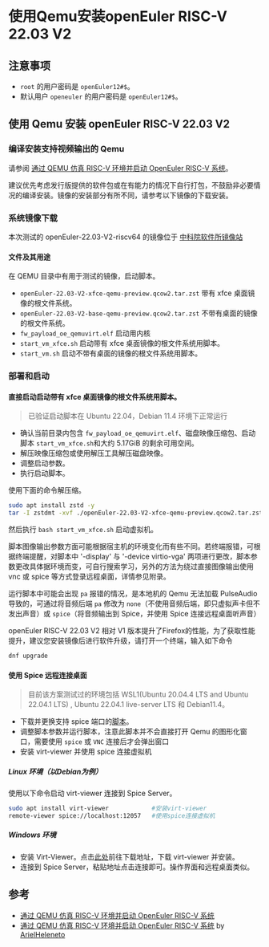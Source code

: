 # 使用Qemu安装openEuler RISC-V 22.03 V2

## 注意事项

- `root` 的用户密码是 `openEuler12#$`。
- 默认用户 `openeuler` 的用户密码是 `openEuler12#$`。

## 使用 Qemu 安装 openEuler RISC-V 22.03 V2

### 编译安装支持视频输出的 Qemu

请参阅 [通过 QEMU 仿真 RISC-V 环境并启动 OpenEuler RISC-V 系统](https://github.com/openeuler-mirror/RISC-V/blob/master/doc/tutorials/vm-qemu-oErv.md)。

建议优先考虑发行版提供的软件包或在有能力的情况下自行打包，不鼓励非必要情况的编译安装。镜像的安装部分有所不同，请参考以下镜像的下载安装。

### 系统镜像下载

本次测试的 openEuler-22.03-V2-riscv64 的镜像位于 [中科院软件所镜像站](https://mirror.iscas.ac.cn/openeuler-sig-riscv/openEuler-RISC-V/preview/openEuler-22.03-V2-riscv64/)

#### 文件及其用途

在 QEMU 目录中有用于测试的镜像，启动脚本。

- `openEuler-22.03-V2-xfce-qemu-preview.qcow2.tar.zst` 带有 xfce 桌面镜像的根文件系统。
- `openEuler-22.03-V2-base-qemu-preview.qcow2.tar.zst` 不带有桌面的镜像的根文件系统。
- `fw_payload_oe_qemuvirt.elf` 启动用内核
- `start_vm_xfce.sh` 启动带有 xfce 桌面镜像的根文件系统用脚本。
- `start_vm.sh` 启动不带有桌面的镜像的根文件系统用脚本。

### 部署和启动

#### 直接启动启动带有 xfce 桌面镜像的根文件系统用脚本。

> 已验证启动脚本在 Ubuntu 22.04，Debian 11.4 环境下正常运行 

- 确认当前目录内包含 `fw_payload_oe_qemuvirt.elf`、磁盘映像压缩包、启动脚本 `start_vm_xfce.sh`和大约 5.17GiB 的剩余可用空间。
- 解压映像压缩包或使用解压工具解压磁盘映像。
- 调整启动参数。
- 执行启动脚本。

使用下面的命令解压缩。

```bash
sudo apt install zstd -y
tar -I zstdmt -xvf ./openEuler-22.03-V2-xfce-qemu-preview.qcow2.tar.zst
```

然后执行 `bash start_vm_xfce.sh` 启动虚拟机。

脚本图像输出参数方面可能根据宿主机的环境变化而有些不同。若终端报错，可根据终端提醒，对脚本中 '-display' 与 '-device virtio-vga' 两项进行更改，脚本参数更改具体据环境而变，可自行搜索学习，另外的方法为绕过直接图像输出使用 vnc 或 spice 等方式登录远程桌面，详情参见附录。

运行脚本中可能会出现 `pa` 报错的情况，是本地机的 Qemu 无法加载 PulseAudio 导致的，可通过将音频后端 `pa` 修改为 `none`（不使用音频后端，即只虚拟声卡但不发出声音）或 `spice`（将音频输出到 Spice，并使用 Spice 连接远程桌面听声音）


openEuler RISC-V 22.03 V2 相对 V1 版本提升了Firefox的性能，为了获取性能提升，建议您安装镜像后进行软件升级，请打开一个终端，输入如下命令

```bash
dnf upgrade
```

#### 使用 Spice 远程连接桌面

> 目前该方案测试过的环境包括 WSL1(Ubuntu 20.04.4 LTS and Ubuntu 22.04.1 LTS) , Ubuntu 22.04.1 live-server LTS 和 Debian11.4。

- 下载并更换支持 spice 端口的[脚本](./start_vm.sh)。
- 调整脚本参数并运行脚本，注意此脚本并不会直接打开 Qemu 的图形化窗口，需要使用 `spice` 或 `VNC` 连接后才会弹出窗口
- 安装 virt-viewer 并使用 spice 连接虚拟机

##### Linux 环境（以Debian为例）

使用以下命令启动 virt-viewer 连接到 Spice Server。

```bash
sudo apt install virt-viewer            #安装virt-viewer
remote-viewer spice://localhost:12057   #使用spice连接虚拟机
```

##### Windows 环境

- 安装 Virt-Viewer。点击[此处](https://virt-manager.org/download/)前往下载地址，下载 virt-viewer 并安装。
- 连接到 Spice Server，粘贴地址点击连接即可。操作界面和远程桌面类似。

## 参考

- [通过 QEMU 仿真 RISC-V 环境并启动 OpenEuler RISC-V 系统](https://github.com/openeuler-mirror/RISC-V/blob/master/doc/tutorials/vm-qemu-oErv.md)
- [通过 QEMU 仿真 RISC-V 环境并启动 OpenEuler RISC-V 系统](https://github.com/ArielHeleneto/Work-PLCT/tree/master/awesomeqemu) by [ArielHeleneto](https://github.com/ArielHeleneto)
